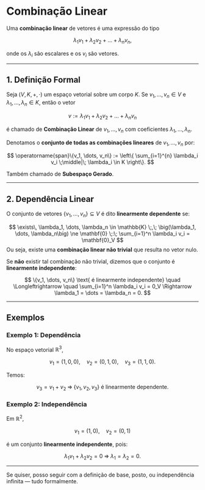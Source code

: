 # Combinação Linear

 Uma **combinação linear** de vetores é uma expressão do tipo

  $$
  \lambda_1 v_1 + \lambda_2 v_2 + \dots + \lambda_n v_n,
  $$

  onde os $\lambda_i$ são escalares e os $v_i$ são vetores.

---

## 1. Definição Formal

Seja $(V, K, +, \cdot)$ um espaço vetorial sobre um corpo $K$. Se $v_1, \dots, v_n \in V$ e $\lambda_1, \dots, \lambda_n \in K$, então o vetor

$$
v := \lambda_1 v_1 + \lambda_2 v_2 + \dots + \lambda_n v_n
$$

é chamado de **Combinação Linear** de $v_1,\dots,v_n$ com coeficientes $\lambda_1,\dots,\lambda_n$.

Denotamos o **conjunto de todas as combinações lineares** de $v_1,\dots,v_n$ por:

$$
\operatorname{span}\{v_1, \dots, v_n\}
:= \left\{ \sum_{i=1}^{n} \lambda_i v_i \;\middle|\; \lambda_i \in K \right\}.
$$

Também chamado de **Subespaço Gerado**.

---

## 2. Dependência Linear

O conjunto de vetores $\{v_1, \dots, v_n\} \subseteq V$ é dito **linearmente dependente** se:

$$
\exists\, \lambda_1, \dots, \lambda_n \in \mathbb{K} \;,\; \big(\lambda_1, \dots, \lambda_n\big) \ne \mathbf{0} \;:\; 
\sum_{i=1}^n \lambda_i v_i = \mathbf{0}_V
$$
Ou seja, existe uma **combinação linear não trivial** que resulta no vetor nulo.

Se **não** existir tal combinação não trivial, dizemos que o conjunto é **linearmente independente**:

$$
\{v_1, \dots, v_n\} \text{ é linearmente independente}
\quad \Longleftrightarrow \quad
\sum_{i=1}^n \lambda_i v_i = 0_V \Rightarrow \lambda_1 = \dots = \lambda_n = 0.
$$

---

## Exemplos

### Exemplo 1: Dependência

No espaço vetorial $\mathbb{R}^3$,

$$
v_1 = (1,0,0),\quad
v_2 = (0,1,0),\quad
v_3 = (1,1,0).
$$

Temos:

$$
v_3 = v_1 + v_2 \;\Rightarrow\;
\{v_1,v_2,v_3\} \text{ é linearmente dependente}.
$$

### Exemplo 2: Independência

Em $\mathbb{R}^2$,

$$
v_1 = (1,0),\quad
v_2 = (0,1)
$$

é um conjunto **linearmente independente**, pois:

$$
\lambda_1 v_1 + \lambda_2 v_2 = 0
\;\Rightarrow\;
\lambda_1 = \lambda_2 = 0.
$$

---

Se quiser, posso seguir com a definição de base, posto, ou independência infinita — tudo formalmente.
